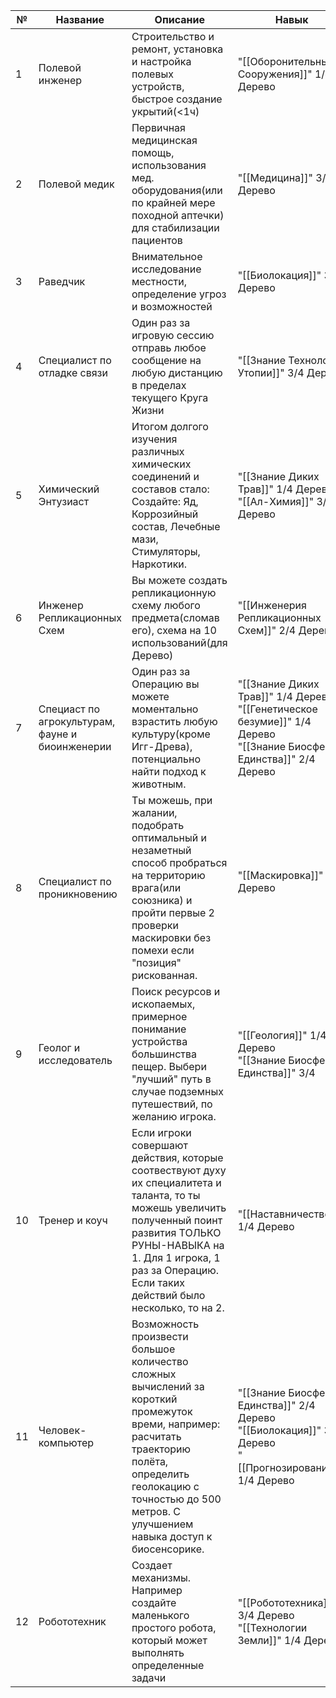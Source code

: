 
| №   | Название                                        | Описание                                                                                                                                                                                                                                     | Навык                                                                                                                    |
| --- | ----------------------------------------------- | -------------------------------------------------------------------------------------------------------------------------------------------------------------------------------------------------------------------------------------------- | ------------------------------------------------------------------------------------------------------------------------ |
| 1   | Полевой инженер                                 | Строительство и ремонт, установка и настройка полевых устройств, быстрое создание укрытий(<1ч)                                                                                                                                               | "[[Оборонительные Сооружения]]" 1/4 Дерево                                                                               |
| 2   | Полевой медик                                   | Первичная медицинская помощь, использования мед. оборудования(или по крайней мере походной аптечки) для стабилизации пациентов                                                                                                               | "[[Медицина]]" 3/4 Дерево                                                                                                |
| 3   | Раведчик                                        | Внимательное исследование местности, определение угроз и возможностей                                                                                                                                                                        | "[[Биолокация]]" 3/4 Дерево                                                                                              |
| 4   | Специалист по отладке связи                     | Один раз за игровую сессию отправь любое сообщение на любую дистанцию в пределах текущего Круга Жизни                                                                                                                                        | "[[Знание Технологий Утопии]]" 3/4 Дерево                                                                                |
| 5   | Химический Энтузиаст                            | Итогом долгого изучения различных химических соединений и составов стало: Создайте: Яд,  Коррозийный состав, Лечебные мази, Стимуляторы, Наркотики.                                                                                          | "[[Знание Диких Трав]]" 1/4 Дерево<br>"[[Ал-Химия]]" 3/4 Дерево                                                          |
| 6   | Инженер Репликационных Схем                     | Вы можете создать репликационную схему любого предмета(сломав его), схема на 10 использований(для Дерево)                                                                                                                                    | "[[Инженерия Репликационных Схем]]" 2/4 Дерево                                                                           |
| 7   | Специаст по агрокультурам, фауне и биоинженерии | Один раз за Операцию вы можете моментально взрастить любую культуру(кроме Игг-Древа), потенциально найти подход к животным.                                                                                                                  | "[[Знание Диких Трав]]" 1/4 Дерево<br>"[[Генетическое безумие]]" 1/4 Дерево<br>"[[Знание Биосферы Единства]]" 2/4 Дерево |
| 8   | Специалист по проникновению                     | Ты можешь, при жалании, подобрать оптимальный и незаметный способ пробраться на территорию врага(или союзника) и пройти первые 2 проверки маскировки без помехи если "позиция" рискованная.                                                  | "[[Маскировка]]" 3/4 Дерево<br><br>                                                                                      |
| 9   | Геолог и исследователь                          | Поиск ресурсов и ископаемых, примерное понимание устройства большинства пещер. Выбери "лучший" путь в случае подземных путешествий, по желанию игрока.<br>                                                                                   | "[[Геология]]" 1/4 Дерево<br>"[[Знание Биосферы Единства]]" 3/4                                                          |
| 10  | Тренер и коуч                                   | Если игроки совершают действия, которые соотвествуют духу их специалитета и таланта, то ты можешь увеличить полученный поинт развития ТОЛЬКО РУНЫ-НАВЫКА на 1. Для 1 игрока, 1 раз за Операцию. Если таких действий было несколько, то на 2. | "[[Наставничество]]" 1/4 Дерево                                                                                          |
| 11  | Человек-компьютер                               | Возможность произвести большое количество сложных вычислений за короткий промежуток времи, например: расчитать траекторию полёта, определить геолокацию с точностью до 500 метров. С улучшением навыка доступ к биосенсорике.                | "[[Знание Биосферы Единства]]" 2/4 Дерево<br>"[[Биолокация]]" 3/4 Дерево<br>"[[Прогнозирование]]" 1/4 Дерево             |
| 12  | Робототехник                                    | Создает механизмы. Например создайте маленького простого робота, который может выполнять определенные задачи                                                                                                                                 | "[[Робототехника]]" 3/4 Дерево<br>"[[Технологии Земли]]" 1/4 Дерево                                                      |
